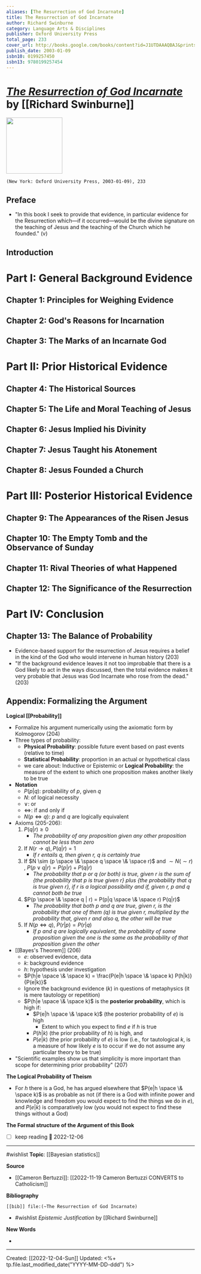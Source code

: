 ```yaml
---
aliases: [The Resurrection of God Incarnate]
title: The Resurrection of God Incarnate
author: Richard Swinburne
category: Language Arts & Disciplines
publisher: Oxford University Press
total_page: 233
cover_url: http://books.google.com/books/content?id=J1UTDAAAQBAJ&printsec=frontcover&img=1&zoom=1&edge=curl&source=gbs_api
publish_date: 2003-01-09
isbn10: 0199257450
isbn13: 9780199257454
---
```

# *[The Resurrection of God Incarnate]()* by [[Richard Swinburne]]

<img src="http://books.google.com/books/content?id=J1UTDAAAQBAJ&printsec=frontcover&img=1&zoom=1&edge=curl&source=gbs_api" width=150>

`(New York: Oxford University Press, 2003-01-09), 233`

## Preface
- "In this book I seek to provide that evidence, in particular evidence for the Resurrection which—if it occurred—would be the divine signature on the teaching of Jesus and the teaching of the Church which he founded." (v) 

## Introduction


# Part I: General Background Evidence 

## Chapter 1: Principles for Weighing Evidence

## Chapter 2: God's Reasons for Incarnation 

## Chapter 3: The Marks of an Incarnate God


# Part II: Prior Historical Evidence 

## Chapter 4: The Historical Sources 

## Chapter 5: The Life and Moral Teaching of Jesus 

## Chapter 6: Jesus Implied his Divinity 

## Chapter 7: Jesus Taught his Atonement 

## Chapter 8: Jesus Founded a Church


# Part III: Posterior Historical Evidence

## Chapter 9: The Appearances of the Risen Jesus 

## Chapter 10: The Empty Tomb and the Observance of Sunday

## Chapter 11: Rival Theories of what Happened 

## Chapter 12: The Significance of the Resurrection


# Part IV: Conclusion

## Chapter 13: The Balance of Probability 
- Evidence-based support for the resurrection of Jesus requires a belief in the kind of the God who would intervene in human history (203)
- "If the background evidence leaves it not too improbable that there is a God likely to act in the ways discussed, then the total evidence makes it very probable that Jesus was God Incarnate who rose from the dead." (203)

## Appendix: Formalizing the Argument
**Logical [[Probability]]**
- Formalize his argument numerically using the axiomatic form by Kolmogorov (204)
- Three types of probability: 
	- **Physical Probability**: possible future event based on past events (relative to time)
	- **Statistical Probability**: proportion in an actual or hypothetical class 
	- we care about: Inductive or Epistemic or **Logical Probability**: the measure of the extent to which one proposition makes another likely to be true 
- **Notation**
	- $P(p|q)$: probability of $p$, given $q$
	- $N$: of logical necessity
	- $\lor$: or
	- $\iff$: if and only if
	- $N(p \iff q)$: $p$ and $q$ are logically equivalent
- Axioms (205-206):
	1.  $P(q|r) \ge 0$
		- *The probability of any proposition given any other proposition cannot be less than zero*
	2. If $N(r \rightarrow q), P(q|r) = 1$
		- *If $r$ entails $q$, then given $r$, $q$ is certainly true*
	3. If $N \sim (p \space \& \space q \space \& \space r)$ and $\sim N(\sim r)$ , $P(p \lor q | r) = P(p|r) + P(q|r)$
		- *The probability that $p$ or $q$ (or both) is true, given $r$ is the sum of {the probability that $p$ is true given $r$} plus {the probability that $q$ is true given $r$}, if $r$ is a logical possibility and if, given $r$, $p$ and $q$ cannot both be true*
	4. $P(p \space \& \space q | r) = P(p|q \space \& \space r) P(q|r)$
		- *The probability that both $p$ and $q$ are true, given $r$, is the probability that one of them ($q$) is true given $r$, multiplied by the probability that, given $r$ and also $q$, the other will be true*
	5. If $N(p \iff q)$, $P(r|p) = P(r|q)$
		- *If $p$ and $q$ are logically equivalent, the probability of some proposition given the one is the same as the probability of that proposition given the other*
- [[Bayes's Theorem]] (206)
	- $e$: observed evidence, data 
	- $k$: background evidence 
	- $h$: hypothesis under investigation
	- $P(h|e \space \& \space k) = \frac{P(e|h \space \& \space k) P(h|k)}{P(e|k)}$
	- Ignore the background evidence ($k$) in questions of metaphysics (it is mere tautology or repetition)
	- $P(h|e \space \& \space k)$ is the **posterior probability**, which is high if:
		- $P(e|h \space \& \space k)$ (the posterior probability of $e$) is high
			- Extent to which you expect to find $e$ if $h$ is true
		- $P(h|k)$ (the prior probability of $h$) is high, and 
		- $P(e|k)$ (the prior probability of $e$) is low (i.e., for tautological $k$, is a measure of how likely $e$ is to occur if we do not assume any particular theory to be true)
- "Scientific examples show us that simplicity is more important than scope for determining prior probability" (207) 

**The Logical Probability of Theism**
- For $h$ there is a God, he has argued elsewhere that $P(e|h \space \& \space k)$ is as probable as not (if there is a God with infinite power and knowledge and freedom you would expect to find the things we do in $e$), and $P(e|k)$ is comparatively low (you would not expect to find these things without a God)

**The Formal structure of the Argument of this Book**
- [ ] keep reading 📅 2022-12-06

--- 
#wishlist 
**Topic**: [[Bayesian statistics]]

**Source**
- [[Cameron Bertuzzi]]: [[2022-11-19 Cameron Bertuzzi CONVERTS to Catholicism]]


**Bibliography**

```query
[[bib]] file:(~The Resurrection of God Incarnate)
```
 - #wishlist *Epistemic Justification* by [[Richard Swinburne]]

**New Words**

- 

---
Created: [[2022-12-04-Sun]]
Updated: <%+ tp.file.last_modified_date("YYYY-MM-DD-ddd") %>
